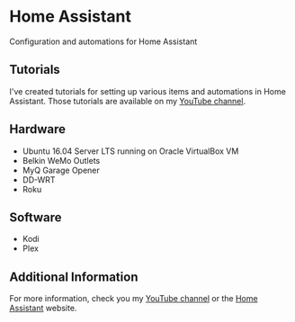 # Home Assistant
Configuration and automations for Home Assistant

## Tutorials
I've created tutorials for setting up various items and automations in Home Assistant. 
Those tutorials are available on my [YouTube channel](https://www.youtube.com/channel/UC4HCouBLtXD1j1U_17aBqig).

## Hardware
* Ubuntu 16.04 Server LTS running on Oracle VirtualBox VM
* Belkin WeMo Outlets
* MyQ Garage Opener
* DD-WRT
* Roku 

## Software
* Kodi
* Plex

## Additional Information
For more information, check you my [YouTube channel](https://www.youtube.com/channel/UC4HCouBLtXD1j1U_17aBqig) or the [Home Assistant](https://home-assistant.io) website.

